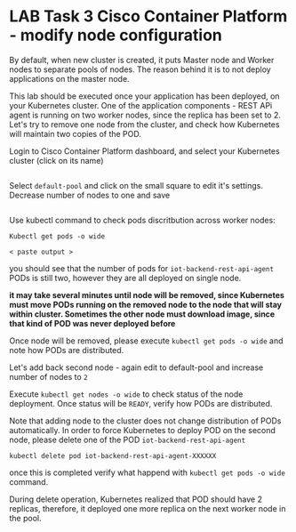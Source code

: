 # LAB Task 3 Cisco Container Platform - modify node configuration

By default, when new cluster is created, it puts Master node and Worker nodes to separate pools of nodes. 
The reason behind it is to not deploy applications on the master node.

This lab should be executed once your application has been deployed, on your Kubernetes cluster. One of the application components - REST APi agent is running on two worker nodes, since the replica has been set to 2.
Let's try to remove one node from the cluster, and check how Kubernetes will maintain two copies of the POD.

Login to Cisco Container Platform dashboard, and select your Kubernetes cluster (click on its name)

<img >

Select `default-pool` and click on the small square to edit it's settings.  
Decrease number of nodes to one and save

<img >

Use kubectl command to check pods discritbution across worker nodes:

    Kubectl get pods -o wide
    
    < paste output >
    
you should see that the number of pods for `iot-backend-rest-api-agent` PODs  is still two, however they are all deployed on single node. 

__it may take several minutes until node will be removed, since Kubernetes must move PODs running on the removed node to the node that will stay within cluster. Sometimes the other node must download image, since that kind of POD was never deployed before__ 

Once node will be removed, please execute `kubectl get pods -o wide` and note how PODs are distributed.

Let's add back second node - again edit to default-pool and increase number of nodes to `2`

Execute `kubectl get nodes -o wide` to check status of the node deployment. Once status will be `READY`, verify how PODs are distributed.

Note that adding node to the cluster does not change distribution of PODs automatically. In order to force Kubernetes to deploy POD on the second node, please delete one of the POD `iot-backend-rest-api-agent`

    kubectl delete pod iot-backend-rest-api-agent-XXXXXX 

once this is completed verify what happend with `kubectl get pods -o wide` command.

During delete operation, Kubernetes realized that POD should have 2 replicas, therefore, it deployed one more replica on the next worker node in the pool.
